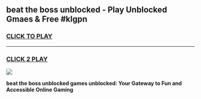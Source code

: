 
## beat the boss unblocked - Play Unblocked Gmaes & Free #klgpn
<h3>
<a href="https://news.freeplayer.one?title=beat_the_boss_unblocked&ref=03M">CLICK TO PLAY</a></h3>
<hr>

<h3>
<a href="https://news.freeplayer.one?title=beat_the_boss_unblocked&ref=03M">CLICK 2 PLAY</a>
  
</h3>

<a href="https://news.freeplayer.one?title=beat_the_boss_unblocked&ref=03M"><img src="https://clearcache.store/games.png"></a>


**beat the boss unblocked games unblocked: Your Gateway to Fun and Accessible Online Gaming**
